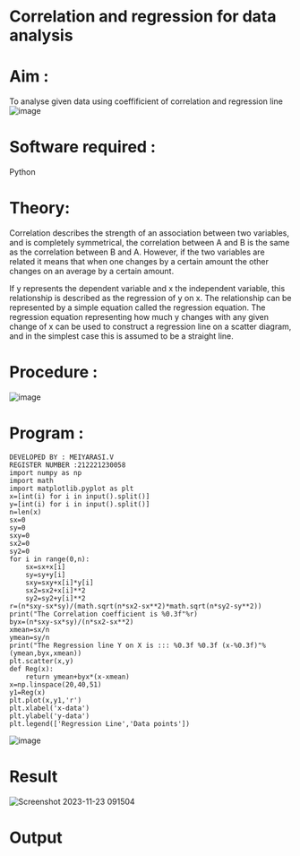 # Correlation and regression for data analysis
# Aim : 

To analyse given data using coeffificient of correlation and regression line
![image](https://user-images.githubusercontent.com/104613195/168224136-d6b64e64-7d3d-4775-9337-c8f96fe41f2d.png)


# Software required :  

Python

# Theory:

Correlation describes the strength of an association between two variables, and is completely symmetrical, the correlation between A and B is the same as the correlation between B and A. However, if the two variables are related it means that when one changes by a certain amount the other changes on an average by a certain amount.  

If y represents the dependent variable and x the independent variable, this relationship is described as the regression of y on x. The relationship can be represented by a simple equation called the regression equation. The regression equation representing how much y changes with any given change of x can be used to construct a regression line on a scatter diagram, and in the simplest case this is assumed to be a straight line.

# Procedure :

![image](https://user-images.githubusercontent.com/104613195/168225866-ac8f6610-bdc3-4ac2-a24e-2b24ba08e189.png)

# Program :
```
DEVELOPED BY : MEIYARASI.V
REGISTER NUMBER :212221230058
import numpy as np
import math
import matplotlib.pyplot as plt
x=[int(i) for i in input().split()]
y=[int(i) for i in input().split()]
n=len(x)
sx=0
sy=0
sxy=0
sx2=0
sy2=0
for i in range(0,n):
    sx=sx+x[i]
    sy=sy+y[i]
    sxy=sxy+x[i]*y[i]
    sx2=sx2+x[i]**2
    sy2=sy2+y[i]**2
r=(n*sxy-sx*sy)/(math.sqrt(n*sx2-sx**2)*math.sqrt(n*sy2-sy**2))
print("The Correlation coefficient is %0.3f"%r)
byx=(n*sxy-sx*sy)/(n*sx2-sx**2)
xmean=sx/n
ymean=sy/n
print("The Regression line Y on X is ::: %0.3f %0.3f (x-%0.3f)"%(ymean,byx,xmean))
plt.scatter(x,y)
def Reg(x):
    return ymean+byx*(x-xmean)
x=np.linspace(20,40,51)
y1=Reg(x)
plt.plot(x,y1,'r')
plt.xlabel('x-data')
plt.ylabel('y-data')
plt.legend(['Regression Line','Data points'])
```

![image](https://github.com/ramjan1729/Correlation_Regression/assets/103921593/9eb48cbf-8ca3-4cd9-8440-ff45fd98333e)


# Result
![Screenshot 2023-11-23 091504](https://github.com/Haripriya132006/Correlation_Regression/assets/144870747/f7412f17-c8cc-42ed-a4a2-3d753c26da82)

# Output 
